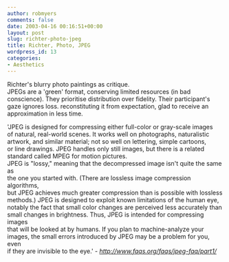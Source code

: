 ```yaml
---
author: robmyers
comments: false
date: 2003-04-16 00:16:51+00:00
layout: post
slug: richter-photo-jpeg
title: Richter, Photo, JPEG
wordpress_id: 13
categories:
- Aesthetics
---
```


Richter's blurry photo paintings as critique.   
JPEGs are a 'green' format, conserving limited resources (in bad conscience). They prioritise distribution over fidelity. Their participant's gaze ignores loss. reconstituting it from expectation, glad to receive an approximation in less time.   
  
'JPEG is designed for compressing either full-color or gray-scale images  
of natural, real-world scenes. It works well on photographs, naturalistic  
artwork, and similar material; not so well on lettering, simple cartoons,  
or line drawings. JPEG handles only still images, but there is a related  
standard called MPEG for motion pictures.  
JPEG is "lossy," meaning that the decompressed image isn't quite the same as  
the one you started with. (There are lossless image compression algorithms,  
but JPEG achieves much greater compression than is possible with lossless  
methods.) JPEG is designed to exploit known limitations of the human eye,  
notably the fact that small color changes are perceived less accurately than  
small changes in brightness. Thus, JPEG is intended for compressing images  
that will be looked at by humans. If you plan to machine-analyze your  
images, the small errors introduced by JPEG may be a problem for you, even  
if they are invisible to the eye.' - _http://www.faqs.org/faqs/jpeg-faq/part1/_  




